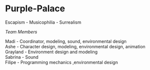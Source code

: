 # Purple-Palace
Escapism - Musicophilia - Surrealism

*Team Members*

Madi - Coordinator, modeling, sound, environmental design \
Ashe - Character design, modeling, environmental design, animation \
Grayland - Environment design and modeling \
Sabrina - Sound \
Filipe - Programming mechanics ,environmental design
